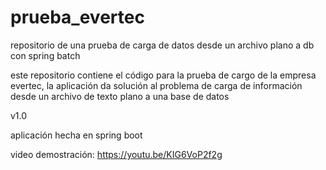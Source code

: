 # prueba_evertec
repositorio de una prueba de carga de datos desde un archivo plano a db con spring batch

este repositorio contiene el código para la prueba de cargo de la empresa evertec, la aplicación da solución al problema de carga de información desde un archivo de texto plano a una base de datos

v1.0

aplicación hecha en spring boot 


video demostración: https://youtu.be/KIG6VoP2f2g
